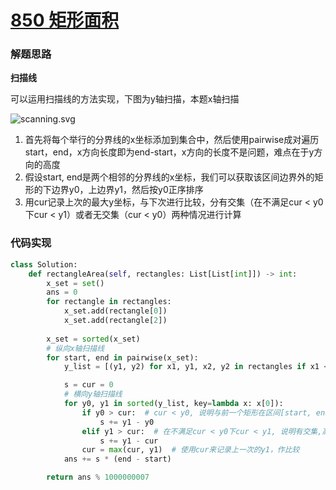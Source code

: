# [850 矩形面积](https://leetcode.cn/problems/rectangle-area-ii/)

### 解题思路

**扫描线**

可以运用扫描线的方法实现，下图为y轴扫描，本题x轴扫描

![scanning.svg](https://pic.leetcode-cn.com/1663294002-IWgpYx-scanning.svg)

1. 首先将每个举行的分界线的x坐标添加到集合中，然后使用pairwise成对遍历start，end，x方向长度即为end-start，x方向的长度不是问题，难点在于y方向的高度
2. 假设start, end是两个相邻的分界线的x坐标，我们可以获取该区间边界外的矩形的下边界y0，上边界y1，然后按y0正序排序
3. 用cur记录上次的最大y坐标，与下次进行比较，分有交集（在不满足cur < y0下cur < y1）或者无交集（cur < y0）两种情况进行计算



### 代码实现

```python
class Solution:
    def rectangleArea(self, rectangles: List[List[int]]) -> int:
        x_set = set()
        ans = 0
        for rectangle in rectangles:
            x_set.add(rectangle[0])
            x_set.add(rectangle[2])
        
        x_set = sorted(x_set)
        # 纵向x轴扫描线
        for start, end in pairwise(x_set):
            y_list = [(y1, y2) for x1, y1, x2, y2 in rectangles if x1 <= start and x2 >= end]

            s = cur = 0
            # 横向y轴扫描线
            for y0, y1 in sorted(y_list, key=lambda x: x[0]):
                if y0 > cur:  # cur < y0, 说明与前一个矩形在区间[start, end]无交集, 高度加y1 - y0
                    s += y1 - y0
                elif y1 > cur:  # 在不满足cur < y0下cur < y1, 说明有交集,高度加y1-cur
                    s += y1 - cur
                cur = max(cur, y1)  # 使用cur来记录上一次的y1，作比较
            ans += s * (end - start)

        return ans % 1000000007


```

